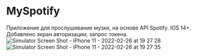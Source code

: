 # MySpotify
Приложение для прослушивание музки, на основе API Spotify. IOS 14+.
Добавлено экран авторизации; запрос токена.
![Simulator Screen Shot - iPhone 11 - 2022-02-26 at 19 27 28](https://user-images.githubusercontent.com/95842806/155850882-d7b5d903-66a7-44f6-b5a2-2802e1a9c690.png)
![Simulator Screen Shot - iPhone 11 - 2022-02-26 at 19 27 35](https://user-images.githubusercontent.com/95842806/155850922-c8809359-19f8-4454-b9da-e691d47bcf6a.png)
